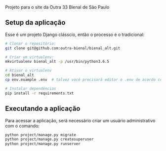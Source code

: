 Projeto para o site da Outra 33 Bienal de São Paulo

## Setup da aplicação

Esse é um projeto Django clásscio, então o processo é o tradicional:

```bash
# Clonar o repositório:
git clone git@github.com:outra-bienal/bienal_alt.git

# Criar um virtualenv:
mkvirtualenv bienal_alt -p /usr/bin/python3.6.5

# Ativar o virtualenv
cd bienal_alt
cp env.example .env  # talvez você precisará editar o .env de acordo com suas configurações

# Instalar dependências
pip install -r requirements.txt
```

## Executando a aplicação

Para acessar a aplicação, será necessário criar um usuário administrativo com o comando:

```bash
python project/manage.py migrate
python project/manage.py createsuperuser
python project/manage.py runserver
```
